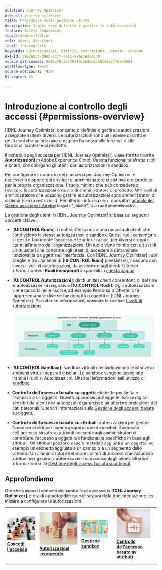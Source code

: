 ```yaml
---
solution: Journey Optimizer
product: journey optimizer
title: Panoramica sulla gestione utente
description: Scopri come definire e gestire le autorizzazioni
feature: Access Management
topic: Administration
role: Admin, Architect
level: Intermediate
keywords: autorizzazioni, diritti, restrizioni, accesso, sandbox
exl-id: b8e266b1-d8eb-4c77-9341-9761b82609b0
source-git-commit: 8093af8c3e7484f9ebed8dbc50065bcff0459581
workflow-type: tm+mt
source-wordcount: '436'
ht-degree: 3%

---
```


# Introduzione al controllo degli accessi {#permissions-overview}

[!DNL Journey Optimizer] consente di definire e gestire le autorizzazioni assegnate a utenti diversi. Le autorizzazioni sono un insieme di diritti e restrizioni che autorizzano o negano l’accesso alle funzioni e alle funzionalità interne al prodotto.

Il controllo degli accessi per [!DNL Journey Optimizer] viene fornito tramite **Autorizzazioni** in Adobe Experience Cloud. Questa funzionalità sfrutta ruoli e criteri, che collegano gli utenti con autorizzazioni e sandbox.

Per configurare il controllo degli accessi per Journey Optimizer, è necessario disporre dei privilegi di amministratore di sistema o di prodotto per la propria organizzazione. Il ruolo minimo che può concedere o revocare le autorizzazioni è quello di amministratore di prodotto. Altri ruoli di amministratore che possono gestire le autorizzazioni sono amministratori di sistema (senza restrizioni). Per ulteriori informazioni, consulta l&#39;[articolo del Centro assistenza Adobe](https://helpx.adobe.com/it/enterprise/using/admin-roles.html){target="_blank"} sui ruoli amministrativi.

<!-- A high-level workflow for gaining and assigning access permissions can be summarized as follows:

* After licensing [!DNL Journey Optimizer], an email is sent to the administrator specified during licensing.
* The administrator logs in to Adobe Admin Console and selects [!DNL Journey Optimizer] from the list of products on the overview page.
* To grant access to [!DNL Journey Optimizer], it is recommended that the administrator add users to the default product profile
* In Experience Platform Permissions, the administrator can create new roles or edit the permissions and users for any existing roles.
* When creating or editing a role, the administrator adds users to the role using the users tab, and grants permissions to these users (such as "Read Datasets" or "Manage Schemas") by editing the role's permissions. Similarly, the administrator can assign access to sandboxes using the same editing option.
* When users log in to the Journey Optimizer user interface, their access to capabilities is driven by the permissions that have been granted to them from the previous step. For example, if a user does not have the View Datasets permission, the Datasets tab in the side menu will not be visible to that user.-->


La gestione degli utenti in [!DNL Journey Optimizer] si basa sui seguenti concetti chiave:

* **[!UICONTROL Ruolo]**: i ruoli si riferiscono a una raccolta di utenti che condividono le stesse autorizzazioni e sandbox. Questi ruoli consentono di gestire facilmente l’accesso e le autorizzazioni per diversi gruppi di utenti all’interno dell’organizzazione. Un ruolo viene fornito con un set di diritti unitari che consente agli utenti di accedere a determinate funzionalità o oggetti nell’interfaccia. Con [!DNL Journey Optimizer] puoi scegliere tra una serie di **[!UICONTROL Ruoli]** preesistenti, ciascuno con diversi livelli di autorizzazioni, da assegnare agli utenti. Ulteriori informazioni sui **Ruoli incorporati** disponibili in [questa pagina](ootb-product-profiles.md).

* **[!UICONTROL Autorizzazioni]**: diritti unitari che ti consentono di definire le autorizzazioni assegnate a **[!UICONTROL Ruoli]**. Ogni autorizzazione viene raccolta nelle risorse, ad esempio Percorso o Offerte, che rappresentano le diverse funzionalità o oggetti in [!DNL Journey Optimizer]. Per ulteriori informazioni, consulta la sezione [Livelli di autorizzazione](high-low-permissions.md).

  ![](assets/do-not-localize/permissions_2.png)

* **[!UICONTROL Sandbox]**: sandbox virtuali che suddividono le istanze in ambienti virtuali separati e isolati. Le sandbox vengono assegnate tramite i ruoli in Autorizzazioni. Ulteriori informazioni sull&#39;utilizzo di [sandbox](sandboxes.md).

* **Controllo dell&#39;accesso basato su oggetti**: etichette per limitare l&#39;accesso a un oggetto. Questo approccio protegge le risorse digitali sensibili da utenti non autorizzati e garantisce un&#39;ulteriore protezione dei dati personali. Ulteriori informazioni sulla [Gestione degli accessi basata su oggetti](object-based-access.md).

* **Controllo dell&#39;accesso basato su attributi**: autorizzazioni per gestire l&#39;accesso ai dati per team o gruppi di utenti specifici. Il controllo dell&#39;accesso basato su attributi consente agli amministratori di controllare l&#39;accesso a oggetti e/o funzionalità specifiche in base agli attributi. Gli attributi possono essere metadati aggiunti a un oggetto, ad esempio un’etichetta aggiunta a un campo o a un segmento dello schema. Un amministratore definisce i criteri di accesso che includono attributi per gestire le autorizzazioni di accesso degli utenti. Ulteriori informazioni sulla [Gestione degli accessi basata su attributi](attribute-based-access.md).


## Approfondiamo

Ora che conosci i concetti del controllo di accesso in **[!DNL Journey Optimizer]**, è ora di approfondire queste sezioni della documentazione per iniziare a configurare le autorizzazioni.

<table style="table-layout:fixed"><tr style="border: 0;">
<td>
<a href="permissions.md">
<img alt="Autorizzazioni" src="assets/do-not-localize/role.jpg">
</a>
<div>
<a href="permissions.md"><strong>Concedi l'accesso</strong></a>
</div>
<p>
</td>
<td>
<a href="ootb-permissions.md">
<img alt="Autorizzazioni incorporate" src="assets/do-not-localize/select.jpg">
</a>
<div>
<a href="ootb-permissions.md"><strong>Autorizzazioni incorporate</strong></a>
</div>
<p>
</td>
<td>
<a href="sandboxes.md">
<img alt="gestire le sandbox" src="assets/do-not-localize/sandboxes.jpg">
</a>
<div>
<a href="sandboxes.md"><strong>Gestione sandbox</strong></a>
</div>
<p>
</td>
<td>
<td>
<a href="attribute-based-access.md">
<img alt="Controllo degli accessi basato su attributi" src="assets/do-not-localize/data-access.jpeg">
</a>
<div>
<a href="attribute-based-access.md"><strong>Controllo dell'accesso basato su attributi</strong></a>
</div>
<p>
</td>
<td>
</tr></table>
